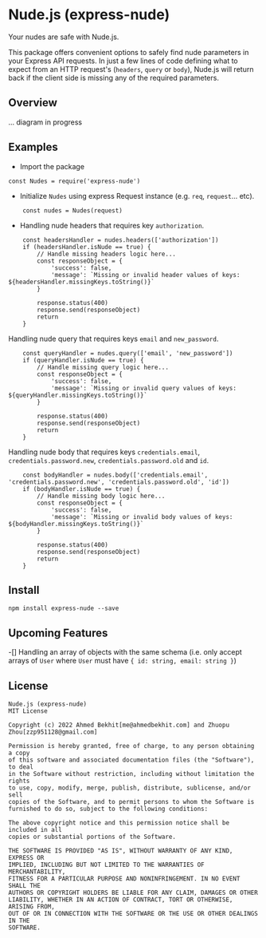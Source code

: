 # Nude.js (express-nude)

Your nudes are safe with Nude.js. 

This package offers convenient options to safely find nude parameters in your Express API requests. In just a few lines of code defining what to expect from an HTTP request's (`headers`, `query` or `body`), Nude.js will return back if the client side is missing any of the required parameters.

## Overview

... diagram in progress

## Examples
- Import the package
```
const Nudes = require('express-nude')
```

- Initialize `Nudes` using express Request instance (e.g. `req`, `request`... etc).
```
    const nudes = Nudes(request)
```

- Handling nude headers that requires key `authorization`.
```
    const headersHandler = nudes.headers(['authorization'])
    if (headersHandler.isNude == true) {
        // Handle missing headers logic here...
        const responseObject = {
            'success': false, 
            'message': `Missing or invalid header values of keys: ${headersHandler.missingKeys.toString()}`
        }

        response.status(400)
        response.send(responseObject)
        return
    }
```

Handling nude query that requires keys `email` and `new_password`.

```
    const queryHandler = nudes.query(['email', 'new_password'])
    if (queryHandler.isNude == true) {
        // Handle missing query logic here...
        const responseObject = {
            'success': false, 
            'message': `Missing or invalid query values of keys: ${queryHandler.missingKeys.toString()}`
        }

        response.status(400)
        response.send(responseObject)
        return
    }
```

Handling nude body that requires keys `credentials.email`, `credentials.password.new`, `credentials.password.old` and `id`.

```
    const bodyHandler = nudes.body(['credentials.email', 'credentials.password.new', 'credentials.password.old', 'id'])
    if (bodyHandler.isNude == true) {
        // Handle missing body logic here...
        const responseObject = {
            'success': false, 
            'message': `Missing or invalid body values of keys: ${bodyHandler.missingKeys.toString()}`
        }

        response.status(400)
        response.send(responseObject)
        return
    }
```

## Install
```
npm install express-nude --save
```
## Upcoming Features
-[] Handling an array of objects with the same schema (i.e. only accept arrays of `User` where `User` must have `{ id: string, email: string }`)

## License

```
Nude.js (express-nude)
MIT License

Copyright (c) 2022 Ahmed Bekhit[me@ahmedbekhit.com] and Zhuopu Zhou[zzp951128@gmail.com]

Permission is hereby granted, free of charge, to any person obtaining a copy
of this software and associated documentation files (the "Software"), to deal
in the Software without restriction, including without limitation the rights
to use, copy, modify, merge, publish, distribute, sublicense, and/or sell
copies of the Software, and to permit persons to whom the Software is
furnished to do so, subject to the following conditions:

The above copyright notice and this permission notice shall be included in all
copies or substantial portions of the Software.

THE SOFTWARE IS PROVIDED "AS IS", WITHOUT WARRANTY OF ANY KIND, EXPRESS OR
IMPLIED, INCLUDING BUT NOT LIMITED TO THE WARRANTIES OF MERCHANTABILITY,
FITNESS FOR A PARTICULAR PURPOSE AND NONINFRINGEMENT. IN NO EVENT SHALL THE
AUTHORS OR COPYRIGHT HOLDERS BE LIABLE FOR ANY CLAIM, DAMAGES OR OTHER
LIABILITY, WHETHER IN AN ACTION OF CONTRACT, TORT OR OTHERWISE, ARISING FROM,
OUT OF OR IN CONNECTION WITH THE SOFTWARE OR THE USE OR OTHER DEALINGS IN THE
SOFTWARE.
```